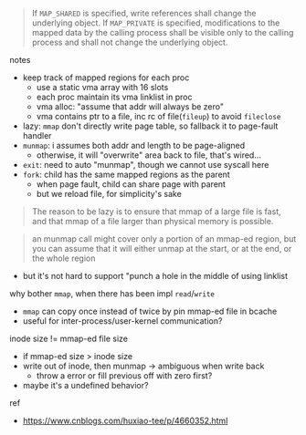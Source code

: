 > If `MAP_SHARED` is specified, write references shall change the underlying object.
  If `MAP_PRIVATE` is specified, modifications to the mapped data by
  the calling process shall be visible only to the calling process
  and shall not change the underlying object.

notes
- keep track of mapped regions for each proc
  - use a static vma array with 16 slots
  - each proc maintain its vma linklist in proc
  - vma alloc: "assume that addr will always be zero"
  - vma contains ptr to a file, inc rc of file(`fileup`) to avoid `fileclose`
- lazy: `mmap` don't directly write page table, so fallback it to page-fault handler
- `munmap`: i assumes both addr and length to be page-aligned
  - otherwise, it will "overwrite" area back to file, that's wired...
- `exit`: need to auto "munmap", though we cannot use syscall here
- `fork`: child has the same mapped regions as the parent
  - when page fault, child can share page with parent
  - but we reload file, for simplicity's sake

> The reason to be lazy is to ensure that mmap of a large file is fast,
  and that mmap of a file larger than physical memory is possible.

> an munmap call might cover only a portion of an mmap-ed region,
  but you can assume that it will either unmap at the start,
  or at the end, or the whole region
- but it's not hard to support "punch a hole in the middle of using linklist

why bother `mmap`, when there has been impl `read`/`write`
- `mmap` can copy once instead of twice by pin mmap-ed file in bcache
- useful for inter-process/user-kernel communication?

inode size != mmap-ed file size
- if mmap-ed size > inode size
- write out of inode, then munmap -> ambiguous when write back
  - throw a error or fill previous off with zero first?
- maybe it's a undefined behavior?

ref
- <https://www.cnblogs.com/huxiao-tee/p/4660352.html>
